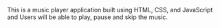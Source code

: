 This is a music player application built using HTML, CSS, and JavaScript and Users will be able to play, pause and skip the music.
